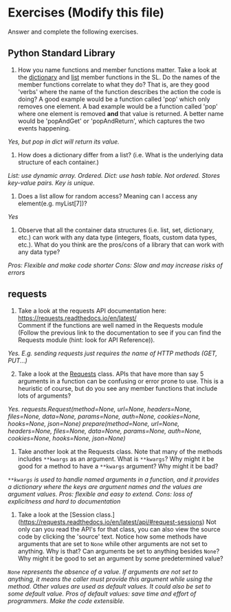 # Exercises (Modify this file)

Answer and complete the following exercises.

## Python Standard Library

1. How you name functions and member functions matter. Take a look at the [dictionary](https://docs.python.org/3/library/stdtypes.html#typesmapping) 
and [list](https://docs.python.org/3/library/stdtypes.html#sequence-types-list-tuple-range) member functions in the SL. 
Do the names of the member functions correlate to what they do? That is, are they good 'verbs' where the name of the function describes the action the code is doing? A good example would be a function called 'pop' which only removes one element. A bad example would be a function called 'pop' where one element is removed **and** that value is returned. A better name would be 'popAndGet' or 'popAndReturn', which captures the two events happening.

*Yes, but pop in dict will return its value.*

1. How does a dictionary differ from a list? (i.e. What is the underlying data structure of each container.)

*List: use dynamic array. Ordered.*
*Dict: use hash table. Not ordered. Stores key-value pairs. Key is unique.*

1. Does a list allow for random access? Meaning can I access any element(e.g. myList[7])?

*Yes*

1. Observe that all the container data structures (i.e. list, set, dictionary, etc.) can work with any data type (integers, floats, custom data types, etc.). 
What do you think are the pros/cons of a library that can work with any data type?

*Pros: Flexible and make code shorter*
*Cons: Slow and may increase risks of errors*

## requests

1. Take a look at the requests API documentation here: https://requests.readthedocs.io/en/latest/  
Comment if the functions are well named in the Requests module (Follow the previous link to the documentation to see if you can find the Requests module (hint: look for API Reference)).

*Yes. E.g. sending requests just requires the name of HTTP methods (GET, PUT...)*

2. Take a look at the [Requests](https://requests.readthedocs.io/en/latest/api/#lower-level-classes) class. APIs that have more than say 5 arguments in a function can be confusing or error prone to use. This is a heuristic of course, but do you see any member functions that include lots of arguments?

*Yes. requests.Request(method=None, url=None, headers=None, files=None, data=None, params=None, auth=None, cookies=None, hooks=None, json=None)
prepare(method=None, url=None, headers=None, files=None, data=None, params=None, auth=None, cookies=None, hooks=None, json=None)*


1. Take another look at the Requests class. Note that many of the methods includes `**kwargs` as an argument. What is `**kwargs`? Why might it be good for a method to have a `**kwargs` argument? Why might it be bad?  

*`**kwargs` is used to handle named arguments in a function, and it provides a dictionary where the keys are argument names and the values are argument values.
Pros: flexible and easy to extend.
Cons: loss of explicitness and hard to documentation*

1. Take a look at the [Session class.] (https://requests.readthedocs.io/en/latest/api/#request-sessions) Not only can you read the API's for that class, you can also view the source code by clicking the 'source' text. 
Notice how some methods have arguments that are set to `None` while other arguments are not set to anything. Why is that? Can arguments be set to anything besides `None`? Why might it be good to set an argument by some predetermined value?

*`None` represents the absence of a value. If arguments are not set to anything, it means the caller must provide this argument while using the method. Other values are used as default values. It could also be set to some default value.*
*Pros of default values: save time and effort of programmers. Make the code extensible.*
